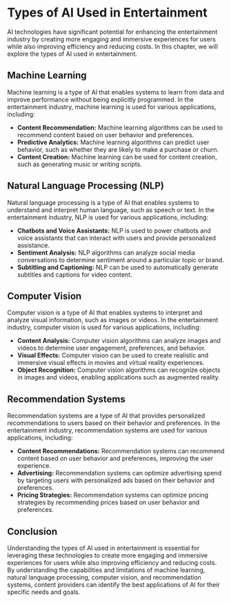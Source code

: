 # Types of AI Used in Entertainment

AI technologies have significant potential for enhancing the entertainment industry by creating more engaging and immersive experiences for users while also improving efficiency and reducing costs. In this chapter, we will explore the types of AI used in entertainment.

Machine Learning
----------------

Machine learning is a type of AI that enables systems to learn from data and improve performance without being explicitly programmed. In the entertainment industry, machine learning is used for various applications, including:

* **Content Recommendation:** Machine learning algorithms can be used to recommend content based on user behavior and preferences.
* **Predictive Analytics:** Machine learning algorithms can predict user behavior, such as whether they are likely to make a purchase or churn.
* **Content Creation:** Machine learning can be used for content creation, such as generating music or writing scripts.

Natural Language Processing (NLP)
---------------------------------

Natural language processing is a type of AI that enables systems to understand and interpret human language, such as speech or text. In the entertainment industry, NLP is used for various applications, including:

* **Chatbots and Voice Assistants:** NLP is used to power chatbots and voice assistants that can interact with users and provide personalized assistance.
* **Sentiment Analysis:** NLP algorithms can analyze social media conversations to determine sentiment around a particular topic or brand.
* **Subtitling and Captioning:** NLP can be used to automatically generate subtitles and captions for video content.

Computer Vision
---------------

Computer vision is a type of AI that enables systems to interpret and analyze visual information, such as images or videos. In the entertainment industry, computer vision is used for various applications, including:

* **Content Analysis:** Computer vision algorithms can analyze images and videos to determine user engagement, preferences, and behavior.
* **Visual Effects:** Computer vision can be used to create realistic and immersive visual effects in movies and virtual reality experiences.
* **Object Recognition:** Computer vision algorithms can recognize objects in images and videos, enabling applications such as augmented reality.

Recommendation Systems
----------------------

Recommendation systems are a type of AI that provides personalized recommendations to users based on their behavior and preferences. In the entertainment industry, recommendation systems are used for various applications, including:

* **Content Recommendations:** Recommendation systems can recommend content based on user behavior and preferences, improving the user experience.
* **Advertising:** Recommendation systems can optimize advertising spend by targeting users with personalized ads based on their behavior and preferences.
* **Pricing Strategies:** Recommendation systems can optimize pricing strategies by recommending prices based on user behavior and preferences.

Conclusion
----------

Understanding the types of AI used in entertainment is essential for leveraging these technologies to create more engaging and immersive experiences for users while also improving efficiency and reducing costs. By understanding the capabilities and limitations of machine learning, natural language processing, computer vision, and recommendation systems, content providers can identify the best applications of AI for their specific needs and goals.
